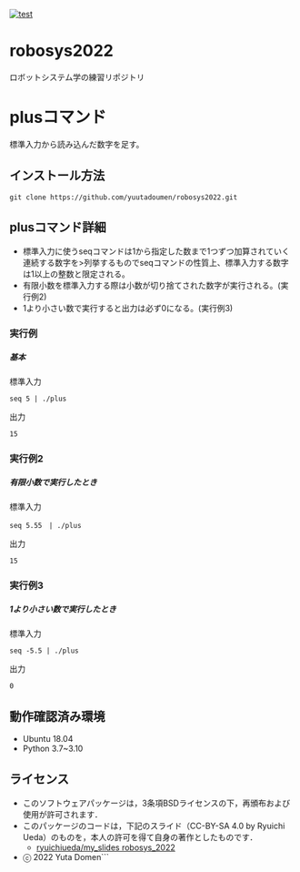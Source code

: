 [![test](https://github.com/yuutadoumen/robosys2022/actions/workflows/test.yml/badge.svg)](https://github.com/yuutadoumen/robosys2022/actions/workflows/test.yml)

# robosys2022
ロボットシステム学の練習リポジトリ

# plusコマンド
標準入力から読み込んだ数字を足す。

## インストール方法
```
git clone https://github.com/yuutadoumen/robosys2022.git
```
## plusコマンド詳細
* 標準入力に使うseqコマンドは1から指定した数まで1つずつ加算されていく連続する数字を>列挙するものでseqコマンドの性質上、標準入力する数字は1以上の整数と限定される。　　  
* 有限小数を標準入力する際は小数が切り捨てされた数字が実行される。(実行例2)
* 1より小さい数で実行すると出力は必ず0になる。(実行例3)
### 実行例
##### 基本
標準入力
```
seq 5 | ./plus
```

出力
```
15
```
### 実行例2
##### 有限小数で実行したとき
標準入力
```
seq 5.55　| ./plus
```
出力
```
15
```
### 実行例3
##### 1より小さい数で実行したとき
標準入力
```
seq -5.5 | ./plus
```
出力
```
0
```
## 動作確認済み環境
- Ubuntu 18.04
- Python 3.7~3.10

## ライセンス
  * このソフトウェアパッケージは，3条項BSDライセンスの下，再頒布および使用が許可されます．
  * このパッケージのコードは，下記のスライド（CC-BY-SA 4.0 by Ryuichi Ueda）のものを，本人の許可を得て自身の著作としたものです．
      * [ryuichiueda/my_slides robosys_2022](https://github.com/ryuichiueda/my_slides/tree/master/robosys_2022)
  * ⓒ 2022 Yuta Domen```
